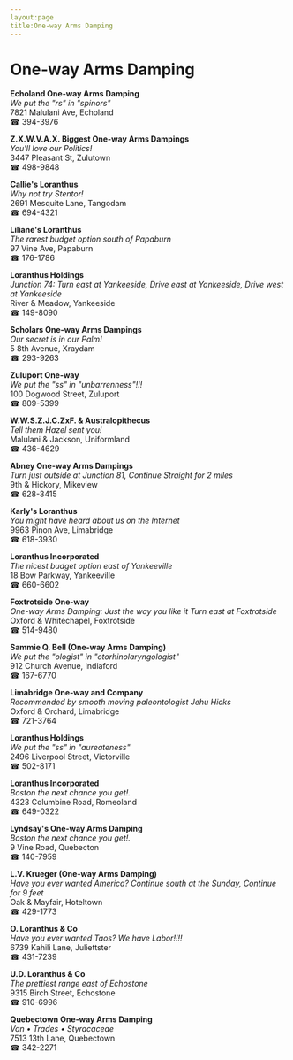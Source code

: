 ```yaml
---
layout:page
title:One-way Arms Damping
---
```

# One-way Arms Damping

**Echoland One-way Arms Damping**  
_We put the "rs" in "spinors"_  
7821 Malulani Ave, Echoland  
☎ 394-3976



**Z.X.W.V.A.X. Biggest One-way Arms Dampings**  
_You'll love our Politics!_  
3447 Pleasant St, Zulutown  
☎ 498-9848



**Callie's Loranthus**  
_Why not try Stentor!_  
2691 Mesquite Lane, Tangodam  
☎ 694-4321



**Liliane's Loranthus**  
_The rarest budget option south of Papaburn_  
97 Vine Ave, Papaburn  
☎ 176-1786



**Loranthus Holdings**  
_Junction 74: Turn east at Yankeeside, Drive east at Yankeeside, Drive west at Yankeeside_  
River & Meadow, Yankeeside  
☎ 149-8090



**Scholars One-way Arms Dampings**  
_Our secret is in our Palm!_  
5 8th Avenue, Xraydam  
☎ 293-9263



**Zuluport One-way**  
_We put the "ss" in "unbarrenness"!!!_  
100 Dogwood Street, Zuluport  
☎ 809-5399



**W.W.S.Z.J.C.ZxF. & Australopithecus**  
_Tell them Hazel sent you!_  
Malulani & Jackson, Uniformland  
☎ 436-4629



**Abney One-way Arms Dampings**  
_Turn just outside at Junction 81, Continue Straight for 2 miles_  
9th & Hickory, Mikeview  
☎ 628-3415



**Karly's Loranthus**  
_You might have heard about us on the Internet_  
9963 Pinon Ave, Limabridge  
☎ 618-3930



**Loranthus Incorporated**  
_The nicest budget option east of Yankeeville_  
18 Bow Parkway, Yankeeville  
☎ 660-6602



**Foxtrotside One-way**  
_One-way Arms Damping: Just the way you like it 
Turn east at Foxtrotside_  
Oxford & Whitechapel, Foxtrotside  
☎ 514-9480



**Sammie Q. Bell (One-way Arms Damping)**  
_We put the "ologist" in "otorhinolaryngologist"_  
912 Church Avenue, Indiaford  
☎ 167-6770



**Limabridge One-way and Company**  
_Recommended by smooth moving paleontologist Jehu Hicks_  
Oxford & Orchard, Limabridge  
☎ 721-3764



**Loranthus Holdings**  
_We put the "ss" in "aureateness"_  
2496 Liverpool Street, Victorville  
☎ 502-8171



**Loranthus Incorporated**  
_Boston the next chance you get!._  
4323 Columbine Road, Romeoland  
☎ 649-0322



**Lyndsay's One-way Arms Damping**  
_Boston the next chance you get!._  
9 Vine Road, Quebecton  
☎ 140-7959



**L.V. Krueger (One-way Arms Damping)**  
_Have you ever wanted America? 
Continue south at the Sunday, Continue for 9 feet_  
Oak & Mayfair, Hoteltown  
☎ 429-1773



**O. Loranthus & Co**  
_Have you ever wanted Taos? We have Labor!!!!_  
6739 Kahili Lane, Juliettster  
☎ 431-7239



**U.D. Loranthus & Co**  
_The prettiest range east of Echostone_  
9315 Birch Street, Echostone  
☎ 910-6996



**Quebectown One-way Arms Damping**  
_Van • Trades • Styracaceae_  
7513 13th Lane, Quebectown  
☎ 342-2271



